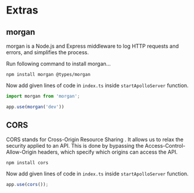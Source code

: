 # Extras

## morgan

morgan is a Node.js and Express middleware to log HTTP requests and errors, and simplifies the process.

Run following command to install morgan...

```console
npm install morgan @types/morgan
```

Now add given lines of code in `index.ts` inside `startApolloServer` function.

```javascript
import morgan from 'morgan';

app.use(morgan('dev'))
```

## CORS

CORS stands for Cross-Origin Resource Sharing . It allows us to relax the security applied to an API. This is done by bypassing the Access-Control-Allow-Origin headers, which specify which origins can access the API.

```console
npm install cors
```

Now add given lines of code in `index.ts` inside `startApolloServer` function.

```javascript
app.use(cors());
```